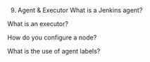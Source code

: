  9. Agent & Executor
What is a Jenkins agent?

What is an executor?

How do you configure a node?

What is the use of agent labels?

